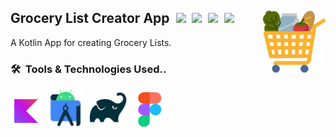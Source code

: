 ## Grocery List Creator App &nbsp;![](https://img.shields.io/badge/-Kotlin-blue?style=flat&logo=kotlin&logoColor=black)&nbsp; ![](https://img.shields.io/badge/-Android_Studio-darkred?style=flat&logo=Android&logoColor=black)&nbsp; ![](https://img.shields.io/badge/-Google_Maps_APIs-darkgreen?style=flat&logo=GoogleMaps&logoColor=white)&nbsp; ![](https://img.shields.io/badge/-APIs-purple?style=flat&logo=GoogleCloud&logoColor=white)&nbsp; <img src="https://github.com/AnshSinghSonkhia/Grocery-List-Creator-App/blob/master/app/src/main/res/drawable-v24/grocerycart.png" title="Business Maps App Logo" alt="Business Maps App Logo" width="100" height="100" align="right"/>&nbsp;
A Kotlin App for creating Grocery Lists.


### 🛠 &nbsp;Tools & Technologies Used..

<img src="https://github.com/devicons/devicon/blob/master/icons/kotlin/kotlin-original.svg" title="Kotlin" alt="Kotlin" width="50" height="50"/>&nbsp;
<a href="https://g.dev/AnshSinghSonkhia"><img src="https://github.com/devicons/devicon/blob/master/icons/androidstudio/androidstudio-original.svg" title="AndroidStudio"  alt="AndroidStudio" width="60" height="60"/></a>&nbsp;
<img src="https://github.com/devicons/devicon/blob/master/icons/gradle/gradle-plain.svg" title="Gradle"  alt="Gradle" width="60" height="60"/>&nbsp;
<img src="https://github.com/devicons/devicon/blob/master/icons/figma/figma-original.svg" title="Figma" alt="Figma" width="55" height="55"/>&nbsp;
